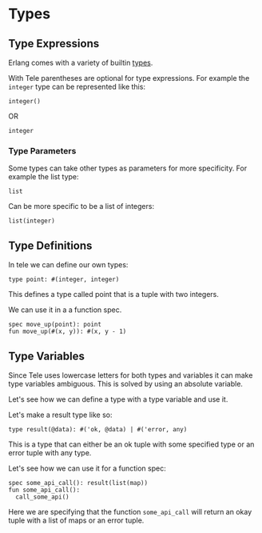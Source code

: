 # Types

## Type Expressions

Erlang comes with a variety of builtin [types](https://www.erlang.org/doc/system/typespec.html).

With Tele parentheses are optional for type expressions. For example the `integer` type can be represented like this:

```
integer()
```

OR

```
integer
```

### Type Parameters

Some types can take other types as parameters for more specificity. For example the list type:

```
list
```

Can be more specific to be a list of integers:

```
list(integer)
```

## Type Definitions

In tele we can define our own types:

```
type point: #(integer, integer)
```

This defines a type called point that is a tuple with two integers.

We can use it in a a function spec.

```
spec move_up(point): point
fun move_up(#(x, y)): #(x, y - 1)
```

## Type Variables

Since Tele uses lowercase letters for both types and variables it can make type variables ambiguous. This is solved by using an absolute variable.

Let's see how we can define a type with a type variable and use it.

Let's make a result type like so:

```
type result(@data): #('ok, @data) | #('error, any)
```

This is a type that can either be an ok tuple with some specified type or an error tuple with any type.

Let's see how we can use it for a function spec:

```
spec some_api_call(): result(list(map))
fun some_api_call():
  call_some_api()
```

Here we are specifying that the function `some_api_call` will return an okay tuple with a list of maps or an error tuple.
